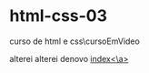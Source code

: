 # html-css-03
 curso de html e css\cursoEmVideo

 alterei
 alterei denovo
 <a href="indexis/index.html"> index<\a>
